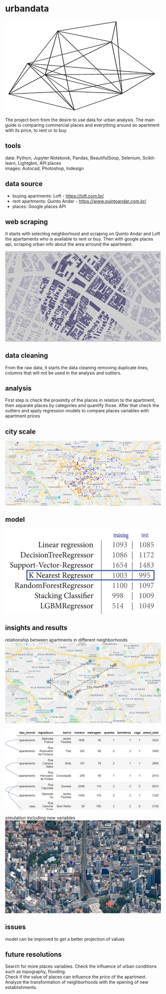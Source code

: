 # urbandata

![alt text](https://github.com/Guilhermegcz/urbandata/blob/master/images/capa.jpg)  

The project born from the desire to use data for urban analysis. The main guide is comparing commercial places and everything around an apartment with its price, to rent or to buy.

## tools
data: Python, Jupyter Notebook, Pandas, BeautifulSoup, Selenium, Scikit-learn, Lightgbm, API places   
images: Autocad, Photoshop, Indesign  

## data source
- buying apartments: Loft - https://loft.com.br/  
- rent apartments: Quinto Andar - https://www.quintoandar.com.br/  
- places: Google places API   

## web scraping
It starts with selecting neighborhood and scraping on Quinto Andar and Loft the apartaments who is available to rent or buy. Then with google places api, scraping urban info about the area arround the apartment.

![alt text](https://github.com/Guilhermegcz/urbandata/blob/master/images/mapa-pontos-image.gif)  


## data cleaning
From the raw data, it starts the data cleaning  removing duplicate lines, columns that will not be used in the analysis and outliers.

## analysis
First step is check the  proximity of the places in relation to the apartment, then separate places by categories and quantify those. After that check the outliers and apply regression models to compare places variables with apartment prices

## city scale
![alt text](https://github.com/Guilhermegcz/urbandata/blob/master/images/mapa-google.gif)  

## model
![alt text](https://github.com/Guilhermegcz/urbandata/blob/master/images/regressor-model.jpg)


## insights and results
relationship between apartments in different neighborhoods
![alt text](https://github.com/Guilhermegcz/urbandata/blob/master/images/analysis-correlation.jpg)


![alt text](https://github.com/Guilhermegcz/urbandata/blob/master/images/analysis-correlation-df.jpg)


simulation including new variables
![alt text](https://github.com/Guilhermegcz/urbandata/blob/master/images/minhocao.gif)

## issues
model can be improved to get a better projection of values  

## future resolutions
Search for more places variables. Check the influence of urban conditions such as topography, flooding.   
Check if the value of places can influence the price of the apartment.   
Analyze the transformation of neighborhoods with the opening of new establishments.



